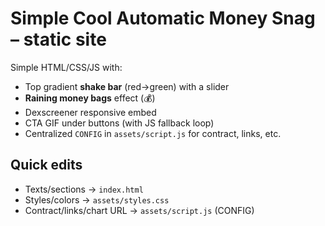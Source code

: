 # Simple Cool Automatic Money Snag – static site

Simple HTML/CSS/JS with:
- Top gradient **shake bar** (red→green) with a slider
- **Raining money bags** effect (💰)
- Dexscreener responsive embed
- CTA GIF under buttons (with JS fallback loop)
- Centralized `CONFIG` in `assets/script.js` for contract, links, etc.

## Quick edits
- Texts/sections → `index.html`
- Styles/colors → `assets/styles.css`
- Contract/links/chart URL → `assets/script.js` (CONFIG)

